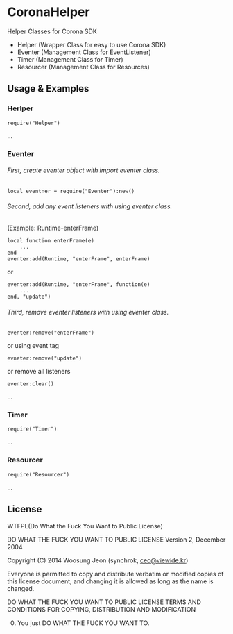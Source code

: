 # CoronaHelper

Helper Classes for Corona SDK
 * Helper (Wrapper Class for easy to use Corona SDK)
 * Eventer (Management Class for EventListener)
 * Timer (Management Class for Timer)
 * Resourcer (Management Class for Resources)

## Usage & Examples

### Herlper
    
    require("Helper")

...

### Eventer

###### First, create eventer object with import eventer class.
    
    local eventner = require("Eventer"):new()

###### Second, add any event listeners with using eventer class.
(Example: Runtime-enterFrame)

	local function enterFrame(e)
		...
	end
	eventer:add(Runtime, "enterFrame", enterFrame)

or

	eventer:add(Runtime, "enterFrame", function(e)
		...
	end, "update")

###### Third, remove eventer listeners with using eventer class.

	eventer:remove("enterFrame")

or using event tag

	evneter:remove("update")
	
or remove all listeners

    eventer:clear()

...

### Timer
    
    require("Timer")

...

### Resourcer
    
    require("Resourcer")

...

## License

WTFPL(Do What the Fuck You Want to Public License)

DO WHAT THE FUCK YOU WANT TO PUBLIC LICENSE
Version 2, December 2004

Copyright (C) 2014 Woosung Jeon (synchrok, ceo@viewide.kr)

Everyone is permitted to copy and distribute verbatim or modified
copies of this license document, and changing it is allowed as long
as the name is changed.

DO WHAT THE FUCK YOU WANT TO PUBLIC LICENSE
TERMS AND CONDITIONS FOR COPYING, DISTRIBUTION AND MODIFICATION

0. You just DO WHAT THE FUCK YOU WANT TO.
